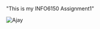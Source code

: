 "This is my INFO6150 Assignment1"

![Ajay](https://drive.google.com/file/d/1C8bMWIkq7ycAlPno75MTDL6qiCDeDlYW/view?usp=share_link)
